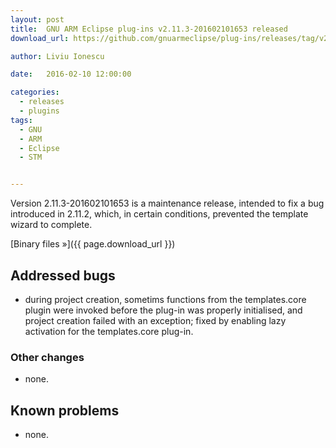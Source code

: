 ```yaml
---
layout: post
title:  GNU ARM Eclipse plug-ins v2.11.3-201602101653 released
download_url: https://github.com/gnuarmeclipse/plug-ins/releases/tag/v2.11.3-201602101653

author: Liviu Ionescu

date:   2016-02-10 12:00:00

categories:
  - releases
  - plugins
tags:
  - GNU
  - ARM
  - Eclipse
  - STM


---
```


Version 2.11.3-201602101653 is a maintenance release, intended to fix a bug introduced in 2.11.2, which, in certain conditions, prevented the template wizard to complete.

[Binary files »]({{ page.download_url }})

## Addressed bugs

* during project creation, sometims functions from the templates.core plugin were invoked before the plug-in was properly initialised, and project creation failed with an exception; fixed by enabling lazy activation for the templates.core plug-in.

### Other changes

* none.

## Known problems

* none.
